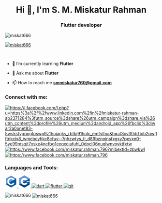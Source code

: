 <h1 align="center">Hi 👋, I'm S. M. Miskatur Rahman</h1>
<h3 align="center">Flutter developer</h3>

<p align="left"> <img src="https://komarev.com/ghpvc/?username=miskat666&label=Profile%20views&color=0e75b6&style=flat" alt="miskat666" /> </p>

<p align="left"> <a href="https://github.com/ryo-ma/github-profile-trophy"><img src="https://github-profile-trophy.vercel.app/?username=miskat666" alt="miskat666" /></a> </p>

<p align="left"> <a href="https://twitter.com/" target="blank"><img src="https://img.shields.io/twitter/follow/?logo=twitter&style=for-the-badge" alt="" /></a> </p>

- 🌱 I’m currently learning **Flutter**

- 💬 Ask me about **Flutter**

- 📫 How to reach me **smmiskatur760@gmail.com**

<h3 align="left">Connect with me:</h3>
<p align="left">
<a href="https://linkedin.com/in/https://l.facebook.com/l.php?u=https%3a%2f%2fwww.linkedin.com%2fin%2fmiskatur-rahman-ab2371284%3futm_source%3dshare%26utm_campaign%3dshare_via%26utm_content%3dprofile%26utm_medium%3dandroid_app%26fbclid%3diwar2a0onet83-5wskstygqogtoswp9z1hujaqkv_rbtbj91holc_emfylhui&h=at3xv30drfbib2qwj1ftnkcjx8_wmcbcyhkc8cfuy--7nhzwtys_tj_d89bznojnsfxgxy7peyxn0-5ye99msqjt7xske4ncfbg1eeqxciafuhl_0dpcl06nuqlwnvovktfxtw" target="blank"><img align="center" src="https://raw.githubusercontent.com/rahuldkjain/github-profile-readme-generator/master/src/images/icons/Social/linked-in-alt.svg" alt="https://l.facebook.com/l.php?u=https%3a%2f%2fwww.linkedin.com%2fin%2fmiskatur-rahman-ab2371284%3futm_source%3dshare%26utm_campaign%3dshare_via%26utm_content%3dprofile%26utm_medium%3dandroid_app%26fbclid%3diwar2a0onet83-5wskstygqogtoswp9z1hujaqkv_rbtbj91holc_emfylhui&h=at3xv30drfbib2qwj1ftnkcjx8_wmcbcyhkc8cfuy--7nhzwtys_tj_d89bznojnsfxgxy7peyxn0-5ye99msqjt7xske4ncfbg1eeqxciafuhl_0dpcl06nuqlwnvovktfxtw" height="30" width="40" /></a>
<a href="https://fb.com/https://www.facebook.com/miskatur.rahman.796?mibextid=zbwkwl" target="blank"><img align="center" src="https://raw.githubusercontent.com/rahuldkjain/github-profile-readme-generator/master/src/images/icons/Social/facebook.svg" alt="https://www.facebook.com/miskatur.rahman.796?mibextid=zbwkwl" height="30" width="40" /></a>
<a href="https://instagram.com/https://www.facebook.com/miskatur.rahman.796" target="blank"><img align="center" src="https://raw.githubusercontent.com/rahuldkjain/github-profile-readme-generator/master/src/images/icons/Social/instagram.svg" alt="https://www.facebook.com/miskatur.rahman.796" height="30" width="40" /></a>
</p>

<h3 align="left">Languages and Tools:</h3>
<p align="left"> <a href="https://www.cprogramming.com/" target="_blank" rel="noreferrer"> <img src="https://raw.githubusercontent.com/devicons/devicon/master/icons/c/c-original.svg" alt="c" width="40" height="40"/> </a> <a href="https://www.w3schools.com/cpp/" target="_blank" rel="noreferrer"> <img src="https://raw.githubusercontent.com/devicons/devicon/master/icons/cplusplus/cplusplus-original.svg" alt="cplusplus" width="40" height="40"/> </a> <a href="https://dart.dev" target="_blank" rel="noreferrer"> <img src="https://www.vectorlogo.zone/logos/dartlang/dartlang-icon.svg" alt="dart" width="40" height="40"/> </a> <a href="https://flutter.dev" target="_blank" rel="noreferrer"> <img src="https://www.vectorlogo.zone/logos/flutterio/flutterio-icon.svg" alt="flutter" width="40" height="40"/> </a> <a href="https://git-scm.com/" target="_blank" rel="noreferrer"> <img src="https://www.vectorlogo.zone/logos/git-scm/git-scm-icon.svg" alt="git" width="40" height="40"/> </a> </p>

<p><img align="left" src="https://github-readme-stats.vercel.app/api/top-langs?username=miskat666&show_icons=true&locale=en&layout=compact" alt="miskat666" /></p>

<p>&nbsp;<img align="center" src="https://github-readme-stats.vercel.app/api?username=miskat666&show_icons=true&locale=en" alt="miskat666" /></p>
